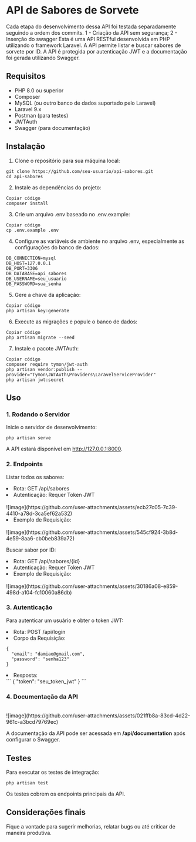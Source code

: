 # API de Sabores de Sorvete

Cada etapa do desenvolvimento dessa API foi testada separadamente seguindo a ordem dos commits. 
1 - Criação da API sem segurança;
2 - Inserção do swagger
Esta é uma API RESTful desenvolvida em PHP utilizando o framework Laravel. A API permite listar e buscar sabores de sorvete por ID. A API é protegida por autenticação JWT e a documentação foi gerada utilizando Swagger.

## Requisitos
<ul>
<li>PHP 8.0 ou superior</li>
<li>Composer</li>
<li>MySQL (ou outro banco de dados suportado pelo Laravel)</li>
<li>Laravel 9.x</li>
<li>Postman (para testes)</li>
<li>JWTAuth</li>
<li>Swagger (para documentação)</li>
</ul>

## Instalação

1. Clone o repositório para sua máquina local:

```
git clone https://github.com/seu-usuario/api-sabores.git
cd api-sabores
```

2. Instale as dependências do projeto:

```
Copiar código
composer install
```
3. Crie um arquivo .env baseado no .env.example:

```
Copiar código
cp .env.example .env
```
4. Configure as variáveis de ambiente no arquivo .env, especialmente as configurações do banco de dados:

```
DB_CONNECTION=mysql
DB_HOST=127.0.0.1
DB_PORT=3306
DB_DATABASE=api_sabores
DB_USERNAME=seu_usuario
DB_PASSWORD=sua_senha
```
5. Gere a chave da aplicação:

```
Copiar código
php artisan key:generate
```
6. Execute as migrações e popule o banco de dados:

```
Copiar código
php artisan migrate --seed
```
7. Instale o pacote JWTAuth:

```
Copiar código
composer require tymon/jwt-auth
php artisan vendor:publish --provider="Tymon\JWTAuth\Providers\LaravelServiceProvider"
php artisan jwt:secret
```
## Uso
### 1. Rodando o Servidor

Inicie o servidor de desenvolvimento:

```
php artisan serve
```

A API estará disponível em http://127.0.0.1:8000.

### 2. Endpoints

Listar todos os sabores:


<li>Rota: GET /api/sabores
<li>Autenticação: Requer Token JWT</li><br>
![image](https://github.com/user-attachments/assets/ecb27c05-7c39-4410-a78d-3ca5ef62a532)
<br>

<li>Exemplo de Requisição:</li><br>
![image](https://github.com/user-attachments/assets/545cf924-3b8d-4e59-8aa6-cb0beb839a72)
<br>


Buscar sabor por ID:

<li>Rota: GET /api/sabores/{id}</li>
<li>Autenticação: Requer Token JWT</li>
<li>Exemplo de Requisição:</li><br>
![image](https://github.com/user-attachments/assets/30186a08-e859-498d-a104-fc10060a86db)
<br>

### 3. Autenticação
Para autenticar um usuário e obter o token JWT:

<li>Rota: POST /api/login</li>
<li>Corpo da Requisição:</li>

```
{
  "email": "damiao@gmail.com",
  "password": "senha123"
}
```

<li>Resposta:</li>
```
{
  "token": "seu_token_jwt"
}
```

### 4. Documentação da API
<br>
![image](https://github.com/user-attachments/assets/021ffb8a-83cd-4d22-961c-a3bcd79769ec)
<br>

A documentação da API pode ser acessada em **/api/documentation** após configurar o Swagger.

## Testes

Para executar os testes de integração:

```
php artisan test
```

Os testes cobrem os endpoints principais da API.

## Considerações finais

Fique a vontade para sugerir melhorias, relatar bugs ou até criticar de maneira produtiva. 
